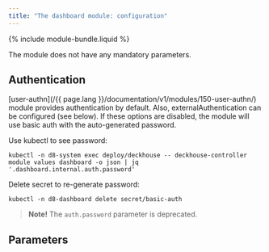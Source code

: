 ```yaml
---
title: "The dashboard module: configuration"
---
```


{% include module-bundle.liquid %}

The module does not have any mandatory parameters.

## Authentication

[user-authn](/{{ page.lang }}/documentation/v1/modules/150-user-authn/) module provides authentication by default. Also, externalAuthentication can be configured (see below).
If these options are disabled, the module will use basic auth with the auto-generated password.

Use kubectl to see password:

```shell
kubectl -n d8-system exec deploy/deckhouse -- deckhouse-controller module values dashboard -o json | jq '.dashboard.internal.auth.password'
```

Delete secret to re-generate password:

```shell
kubectl -n d8-dashboard delete secret/basic-auth
```

> **Note!** The `auth.password` parameter is deprecated.

## Parameters

<!-- SCHEMA -->
